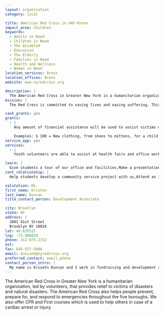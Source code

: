 ```yaml
---
layout: organization
category: local

title: American Red Cross in GNY-Bronx
impact_area: Children
keywords: 
  - Adults in Need
  - Children in Need
  - The Disabled
  - Education
  - The Elderly
  - Families in Need
  - Health and Wellness
  - Women in Need
location_services: Bronx
location_offices: Bronx
website: www.nyredcross.org

description: |
  The American Red Cross in Greater New York is a humanitarian organization, led by volunteers, that provides relief to victims of disasters and natural disasters. The American Red Cross also helps people prevent, prepare for, and respond to emergencies throughout the five boroughs. We also offer CPR and First courses which is used to help others in case of a cardiac arrest or injury.
mission: |
  The Red Cross is committed to saving lives and easing suffering. This diverse organization serves humanity and helps you by providing relief to victims of disaster, both locally and globally. The Red Cross is responsible for half of the nation's blood supply and blood products.

cash_grants: yes
grants: 
  - |
    Any amount of financial assistance will be used to assist victims of fires and natural disaters in which clothing, food and sheltering can be made possible.

    Examples: $ 100 = New clothing, from shoes to mittens, for a child who has lost everything $ 500 = Medical expenses for an injured senior $1000 = Housing and food for ten families for one night
service_opp: yes
services: 
  - |
    Youth volunteers are able to assist at health fairs and office work as well as fundraisers in school.

learn: |
  Give students a tour of our office and facilities,Make a presentation about our organization,Speak over the phone about our work
cont_relationship: |
  Help students develop a community service project with us,Attend an in-school Check Award Assembly if we receive a grant,Educate the school by leading a workshop

salutation: Ms.
first_name: Kristen
last_name: Duncan
title_contact_person: Development Associate

city: Brooklyn
state: NY
address: |
  1601 41st Street  
  Brooklyn NY 10019
lat: 40.635525
lng: -73.980839
phone: 212-875-2152
ext: 
fax: 646-557-5884
email: duncank@nyredcross.org
preferred_contact: email,phone
contact_person_intro: |
  My name is Krisetn Duncan and I work in fundraising and development at the American Red Cross in Greater New York.  I must say, all the schools we have had the pleasure in working with have been very helpful and welcoming.  All proceeds have been greatly appreciated and we look forward to working together this year!
---
```

The American Red Cross in Greater New York is a humanitarian organization, led by volunteers, that provides relief to victims of disasters and natural disasters. The American Red Cross also helps people prevent, prepare for, and respond to emergencies throughout the five boroughs. We also offer CPR and First courses which is used to help others in case of a cardiac arrest or injury.